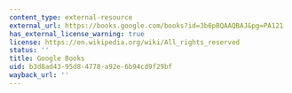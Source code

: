 ```yaml
---
content_type: external-resource
external_url: https://books.google.com/books?id=3b6pBQAAQBAJ&pg=PA121
has_external_license_warning: true
license: https://en.wikipedia.org/wiki/All_rights_reserved
status: ''
title: Google Books
uid: b3d8ad43-95d8-4778-a92e-6b94cd9f29bf
wayback_url: ''
---
```

